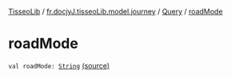 [TisseoLib](../../index.md) / [fr.docjyJ.tisseoLib.model.journey](../index.md) / [Query](index.md) / [roadMode](./road-mode.md)

# roadMode

`val roadMode: `[`String`](https://kotlinlang.org/api/latest/jvm/stdlib/kotlin/-string/index.html) [(source)](https://github.com/docjyJ/TisseoLib/tree/master/src/main/kotlin/fr/docjyJ/tisseoLib/model/journey/Query.kt#L12)